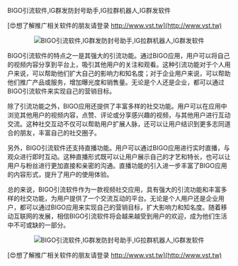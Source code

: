 BIGO引流软件,IG群发防封号助手,IG拉群机器人,IG群发软件

[😍想了解推广相关软件的朋友请登录 http://www.vst.tw](http://www.vst.tw)

 <center><img src="https://vst.tw/MP4/tuiguang/png/0.png" alt="BIGO引流软件,IG群发防封号助手,IG拉群机器人,IG群发软件"></center>

BIGO引流软件的特点之一是其强大的引流功能。通过BIGO应用，用户可以将自己的视频内容分享到平台上，吸引其他用户的关注和观看。这种引流功能对于个人用户来说，可以帮助他们扩大自己的影响力和知名度；对于企业用户来说，可以帮助他们推广产品或服务，增加曝光度和销售量。无论是个人还是企业，都可以通过BIGO引流软件来实现自己的营销目标。

除了引流功能之外，BIGO应用还提供了丰富多样的社交功能。用户可以在应用中浏览其他用户的视频内容，点赞、评论或分享感兴趣的视频，与其他用户进行互动交流。这种社交互动不仅可以帮助用户扩展人脉，还可以让用户结识到更多志同道合的朋友，丰富自己的社交圈子。

另外，BIGO引流软件还支持直播功能。用户可以通过BIGO应用进行实时直播，与观众进行即时互动。这种直播形式既可以让用户展示自己的才艺和特长，也可以让用户与粉丝进行更加直接和亲密的沟通。直播功能的引入进一步丰富了BIGO应用的内容形式，提升了用户的使用体验。

总的来说，BIGO引流软件作为一款视频社交应用，具有强大的引流功能和丰富多样的社交功能，为用户提供了一个交流互动的平台。无论是个人用户还是企业用户，都可以通过BIGO应用来实现自己的营销目标，扩大影响力和知名度。随着移动互联网的发展，相信BIGO引流软件将会越来越受到用户的欢迎，成为他们生活中不可或缺的一部分。

 <center><img src="https://vst.tw/MP4/tuiguang/png/2.png" alt="BIGO引流软件,IG群发防封号助手,IG拉群机器人,IG群发软件"></center>

[😍想了解推广相关软件的朋友请登录 http://www.vst.tw](http://www.vst.tw)



